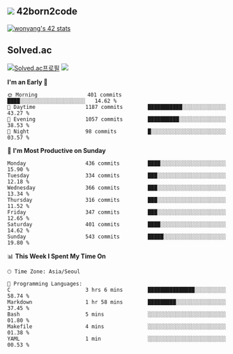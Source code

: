 
## <img src="https://img.shields.io/badge/-000000?style=flat&logo=42&logoColor=white"> 42born2code
<!--[![wonyang's 42 stats](https://badge42.vercel.app/api/v2/cl5nhe5b6007809kydha7ht42/stats?cursusId=21&coalitionId=88)](https://profile.intra.42.fr/users/wonyang)-->

[![wonyang's 42 stats](https://badge.mediaplus.ma/starryblue/wonyang?1337Badge=off&UM6P=off)](https://github.com/oakoudad/badge42)

## Solved.ac
[![Solved.ac프로필](http://mazassumnida.wtf/api/v2/generate_badge?boj=bennyws)](https://solved.ac/bennyws)
<a href="https://solved.ac/bennyws"><img src="http://mazandi.herokuapp.com/api?handle=bennyws&theme=cold"/></a>

<!--START_SECTION:waka-->
**I'm an Early 🐤** 

```text
🌞 Morning                401 commits         ████░░░░░░░░░░░░░░░░░░░░░   14.62 % 
🌆 Daytime                1187 commits        ███████████░░░░░░░░░░░░░░   43.27 % 
🌃 Evening                1057 commits        ██████████░░░░░░░░░░░░░░░   38.53 % 
🌙 Night                  98 commits          █░░░░░░░░░░░░░░░░░░░░░░░░   03.57 % 
```
📅 **I'm Most Productive on Sunday** 

```text
Monday                   436 commits         ████░░░░░░░░░░░░░░░░░░░░░   15.90 % 
Tuesday                  334 commits         ███░░░░░░░░░░░░░░░░░░░░░░   12.18 % 
Wednesday                366 commits         ███░░░░░░░░░░░░░░░░░░░░░░   13.34 % 
Thursday                 316 commits         ███░░░░░░░░░░░░░░░░░░░░░░   11.52 % 
Friday                   347 commits         ███░░░░░░░░░░░░░░░░░░░░░░   12.65 % 
Saturday                 401 commits         ████░░░░░░░░░░░░░░░░░░░░░   14.62 % 
Sunday                   543 commits         █████░░░░░░░░░░░░░░░░░░░░   19.80 % 
```


📊 **This Week I Spent My Time On** 

```text
🕑︎ Time Zone: Asia/Seoul

💬 Programming Languages: 
C                        3 hrs 6 mins        ███████████████░░░░░░░░░░   58.74 % 
Markdown                 1 hr 58 mins        █████████░░░░░░░░░░░░░░░░   37.45 % 
Bash                     5 mins              ░░░░░░░░░░░░░░░░░░░░░░░░░   01.80 % 
Makefile                 4 mins              ░░░░░░░░░░░░░░░░░░░░░░░░░   01.38 % 
YAML                     1 min               ░░░░░░░░░░░░░░░░░░░░░░░░░   00.53 % 
```


<!--END_SECTION:waka-->
